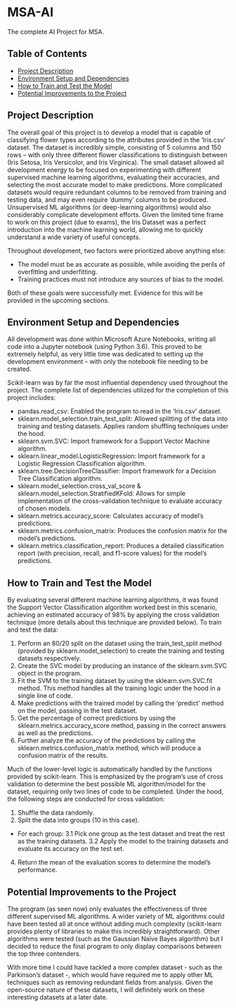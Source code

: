 # MSA-AI
The complete AI Project for MSA.

## Table of Contents
* [Project Description](#project-description)
* [Environment Setup and Dependencies](#environment-setup-and-dependencies)
* [How to Train and Test the Model](#how-to-train-and-test-the-model)
* [Potential Improvements to the Project](#potential-improvements-to-the-project)

## Project Description
The overall goal of this project is to develop a model that is capable of classifying flower types according to the attributes provided in the ‘Iris.csv’ dataset. The dataset is incredibly simple, consisting of 5 columns and 150 rows – with only three different flower classifications to distinguish between (Iris Setosa, Iris Versicolor, and Iris Virginica). The small dataset allowed all development energy to be focused on experimenting with different supervised machine learning algorithms, evaluating their accuracies, and selecting the most accurate model to make predictions. More complicated datasets would require redundant columns to be removed from training and testing data, and may even require ‘dummy’ columns to be produced. Unsupervised ML algorithms (or deep-learning algorithms) would also considerably complicate development efforts. Given the limited time frame to work on this project (due to exams), the Iris Dataset was a perfect introduction into the machine learning world, allowing me to quickly understand a wide variety of useful concepts.

Throughout development, two factors were prioritized above anything else:
*	The model must be as accurate as possible, while avoiding the perils of overfitting and underfitting. 
*	Training practices must not introduce any sources of bias to the model. 

Both of these goals were successfully met. Evidence for this will be provided in the upcoming sections.

## Environment Setup and Dependencies
All development was done within Microsoft Azure Notebooks, writing all code into a Jupyter notebook (using Python 3.6). This proved to be extremely helpful, as very little time was dedicated to setting up the development environment – with only the notebook file needing to be created.  

Scikit-learn was by far the most influential dependency used throughout the project. The complete list of dependencies utilized for the completion of this project includes:
*	pandas.read_csv: Enabled the program to read in the ‘Iris.csv’ dataset.
*	sklearn.model_selection.train_test_split: Allowed splitting of the data into training and testing datasets. Applies random shuffling techniques under the hood.
*	sklearn.svm.SVC: Import framework for a Support Vector Machine algorithm.
*	sklearn.linear_model.LogisticRegression: Import framework for a Logistic Regression Classification algorithm.
*	sklearn.tree.DecisionTreeClassifier: Import framework for a Decision Tree Classification algorithm.
*	sklearn.model_selection.cross_val_score & sklearn.model_selection.StratifiedKFold: Allows for simple implementation of the cross-validation technique to evaluate accuracy of chosen models.
*	sklearn.metrics.accuracy_score: Calculates accuracy of model’s predictions.
*	sklearn.metrics.confusion_matrix: Produces the confusion matrix for the model’s predictions.
*	sklearn.metrics.classification_report: Produces a detailed classification report (with precision, recall, and f1-score values) for the model’s predictions.

## How to Train and Test the Model
By evaluating several different machine learning algorithms, it was found the Support Vector Classification algorithm worked best in this scenario, achieving an estimated accuracy of 98% by applying the cross validation technique (more details about this technique are provided below). To train and test the data:
1.	Perform an 80/20 split on the dataset using the train_test_split method (provided by sklearn.model_selection) to create the training and testing datasets respectively.
2.	Create the SVC model by producing an instance of the sklearn.svm.SVC object in the program.
3.	Fit the SVM to the training dataset by using the sklearn.svm.SVC.fit method. This method handles all the training logic under the hood in a single line of code.
4.	Make predictions with the trained model by calling the ‘predict’ method on the model, passing in the test dataset.
5.	Get the percentage of correct predictions by using the sklearn.metrics.accuracy_score method, passing in the correct answers as well as the predictions.
6.	Further analyze the accuracy of the predictions by calling the sklearn.metrics.confusion_matrix method, which will produce a confusion matrix of the results.

Much of the lower-level logic is automatically handled by the functions provided by scikit-learn. This is emphasized by the program’s use of cross validation to determine the best possible ML algorithm/model for the dataset, requiring only two lines of code to be completed. Under the hood, the following steps are conducted for cross validation:
1.	Shuffle the data randomly.
2.	Split the data into groups (10 in this case).
*   For each group:
    3.1 Pick one group as the test dataset and treat the rest as the training datasets.
    3.2 Apply the model to the training datasets and evaluate its accuracy on the test set.
4.	Return the mean of the evaluation scores to determine the model’s performance.

## Potential Improvements to the Project
The program (as seen now) only evaluates the effectiveness of three different supervised ML algorithms. A wider variety of ML algorithms could have been tested all at once without adding much complexity (scikit-learn provides plenty of libraries to make this incredibly straightforward). Other algorithms were tested (such as the Gaussian Naïve Bayes algorithm) but I decided to reduce the final program to only display comparisons between the top three contenders.

With more time I could have tackled a more complex dataset - such as the Parkinson’s dataset -, which would have required me to apply other ML techniques such as removing redundant fields from analysis. Given the open-source nature of these datasets, I will definitely work on these interesting datasets at a later date.
